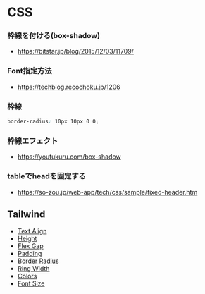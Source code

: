# CSS

### 枠線を付ける(box-shadow)

- https://bitstar.jp/blog/2015/12/03/11709/

### Font指定方法

- https://techblog.recochoku.jp/1206

### 枠線

```css
border-radius: 10px 10px 0 0;
```

### 枠線エフェクト

- https://youtukuru.com/box-shadow

### tableでheadを固定する

- https://so-zou.jp/web-app/tech/css/sample/fixed-header.htm

## Tailwind

- [Text Align](https://tailwindcss.com/docs/text-align)
- [Height](https://tailwindcss.com/docs/height)
- [Flex Gap](https://tailwindcss.com/docs/gap)
- [Padding](https://tailwindcss.com/docs/padding)
- [Border Radius](https://tailwindcss.com/docs/border-radius)
- [Ring Width](https://tailwindcss.com/docs/ring-width)
- [Colors](https://tailwindcss.com/docs/customizing-colors)
- [Font Size](https://tailwindcss.com/docs/font-size)
